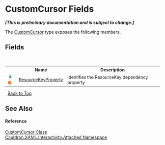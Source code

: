 # CustomCursor Fields
 _**\[This is preliminary documentation and is subject to change.\]**_

The <a href="T_Cauldron_XAML_Interactivity_Attached_CustomCursor">CustomCursor</a> type exposes the following members.


## Fields
&nbsp;<table><tr><th></th><th>Name</th><th>Description</th></tr><tr><td>![Public field](media/pubfield.gif "Public field")![Static member](media/static.gif "Static member")</td><td><a href="F_Cauldron_XAML_Interactivity_Attached_CustomCursor_ResourceKeyProperty">ResourceKeyProperty</a></td><td>
Identifies the ResourceKey&nbsp;dependency property</td></tr></table>&nbsp;
<a href="#customcursor-fields">Back to Top</a>

## See Also


#### Reference
<a href="T_Cauldron_XAML_Interactivity_Attached_CustomCursor">CustomCursor Class</a><br /><a href="N_Cauldron_XAML_Interactivity_Attached">Cauldron.XAML.Interactivity.Attached Namespace</a><br />